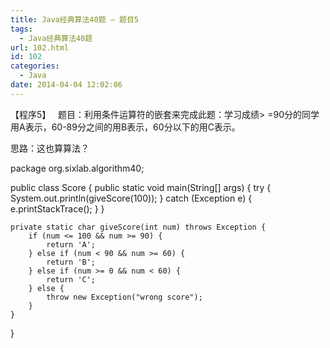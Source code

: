 ```yaml
---
title: Java经典算法40题 – 题目5
tags:
  - Java经典算法40题
url: 102.html
id: 102
categories:
  - Java
date: 2014-04-04 12:02:06
---
```


【程序5】   题目：利用条件运算符的嵌套来完成此题：学习成绩> =90分的同学用A表示，60-89分之间的用B表示，60分以下的用C表示。

思路：这也算算法？

package org.sixlab.algorithm40;

public class Score {
	public static void main(String\[\] args) {
		try {
			System.out.println(giveScore(100));
		} catch (Exception e) {
			e.printStackTrace();
		}
	}
	
	private static char giveScore(int num) throws Exception {
		if (num <= 100 && num >= 90) {
			return 'A';
		} else if (num < 90 && num >= 60) {
			return 'B';
		} else if (num >= 0 && num < 60) {
			return 'C';
		} else {
			throw new Exception("wrong score");
		}
	}
}